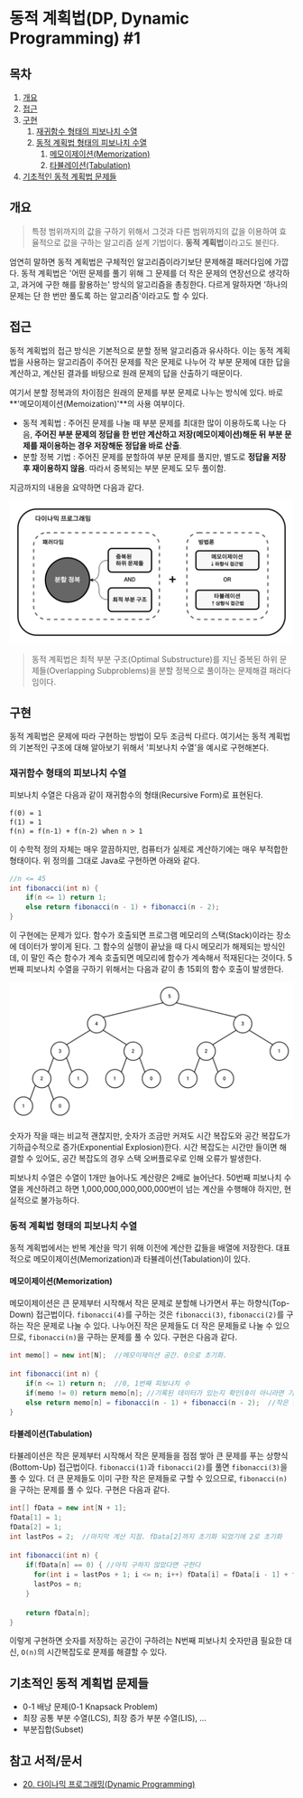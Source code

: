 # 동적 계획법(DP, Dynamic Programming) #1

## 목차

1. [개요](#개요)
2. [접근](#접근)
3. [구현](#구현)
   1. [재귀함수 형태의 피보나치 수열](#재귀함수-형태의-피보나치-수열)
   2. [동적 계획법 형태의 피보나치 수열](#동적-계획법-형태의-피보나치-수열)
      1. [메모이제이션(Memorization)](#메모이제이션memorization)
      1. [타뷸레이션(Tabulation)](#타뷸레이션tabulation)
4. [기초적인 동적 계획법 문제들](#기초적인-동적-계획법-문제들)

## 개요

> 특정 범위까지의 값을 구하기 위해서 그것과 다른 범위까지의 값을 이용하여 효율적으로 값을 구하는 알고리즘 설계 기법이다. **동적 계획법**이라고도 불린다.

엄연히 말하면 동적 계획법은 구체적인 알고리즘이라기보단 문제해결 패러다임에 가깝다. 동적 계획법은 '어떤 문제를 풀기 위해 그 문제를 더 작은 문제의 연장선으로 생각하고, 과거에 구한 해를 활용하는' 방식의 알고리즘을 총칭한다. 다르게 말하자면 '하나의 문제는 단 한 번만 풀도록 하는 알고리즘'이라고도 할 수 있다.

## 접근

동적 계획법의 접근 방식은 기본적으로 분할 정복 알고리즘과 유사하다. 이는 동적 계획법을 사용하는 알고리즘이 주어진 문제를 작은 문제로 나누어 각 부분 문제에 대한 답을 계산하고, 계산된 결과를 바탕으로 원래 문제의 답을 산출하기 때문이다.

여기서 분할 정복과의 차이점은 원래의 문제를 부분 문제로 나누는 방식에 있다. 바로 **'메모이제이션(Memoization)'**의 사용 여부이다.

- 동적 계획법 : 주어진 문제를 나눌 때 부분 문제를 최대한 많이 이용하도록 나눈 다음, **주어진 부분 문제의 정답을 한 번만 계산하고 저장(메모이제이션)해둔 뒤 부분 문제를 재이용하는 경우 저장해둔 정답을 바로 산출**.
- 분할 정복 기법 : 주어진 문제를 분할하여 부분 문제를 풀지만, 별도로 **정답을 저장 후 재이용하지 않음**. 따라서 중복되는 부분 문제도 모두 풀이함.

지금까지의 내용을 요약하면 다음과 같다.

![Dynamic-Programming-overview-01](./images/Dynamic-Programming-01-overview.png)

> 동적 계획법은 최적 부분 구조(Optimal Substructure)를 지닌 중복된 하위 문제들(Overlapping Subproblems)을 분할 정복으로 풀이하는 문제해결 패러다임이다.

## 구현

동적 계획법은 문제에 따라 구현하는 방법이 모두 조금씩 다르다. 여기서는 동적 계획법의 기본적인 구조에 대해 알아보기 위해서 '피보나치 수열'을 예시로 구현해본다.

### 재귀함수 형태의 피보나치 수열

피보나치 수열은 다음과 같이 재귀함수의 형태(Recursive Form)로 표현된다.

```
f(0) = 1
f(1) = 1
f(n) = f(n-1) + f(n-2) when n > 1
```

이 수학적 정의 자체는 매우 깔끔하지만, 컴퓨터가 실제로 계산하기에는 매우 부적합한 형태이다. 위 정의를 그대로 Java로 구현하면 아래와 같다.

```java
//n <= 45
int fibonacci(int n) {
    if(n <= 1) return 1;
    else return fibonacci(n - 1) + fibonacci(n - 2);
}
```

이 구현에는 문제가 있다. 함수가 호출되면 프로그램 메모리의 스택(Stack)이라는 장소에 데이터가 쌓이게 된다. 그 함수의 실행이 끝났을 때 다시 메모리가 해제되는 방식인데, 이 말인 즉슨 함수가 계속 호출되면 메모리에 함수가 계속해서 적재된다는 것이다. 5번째 피보나치 수열을 구하기 위해서는 다음과 같이 총 15회의 함수 호출이 발생한다.

![Dynamic-Programming-fibonacci-01](./images/Dynamic-Programming-01-fibonacci-01.png)

숫자가 작을 때는 비교적 괜찮지만, 숫자가 조금만 커져도 시간 복잡도와 공간 복잡도가 기하급수적으로 증가(Exponential Explosion)한다. 시간 복잡도는 시간만 들이면 해결할 수 있어도, 공간 복잡도의 경우 스택 오버플로우로 인해 오류가 발생한다.

피보나치 수열은 수열이 1개만 늘어나도 계산량은 2배로 늘어난다. 50번째 피보나치 수열을 계산하려고 하면 1,000,000,000,000,000번이 넘는 계산을 수행해야 하지만, 현실적으로 불가능하다.

### 동적 계획법 형태의 피보나치 수열

동적 계획법에서는 반복 계산을 막기 위해 이전에 계산한 값들을 배열에 저장한다. 대표적으로 메모이제이션(Memorization)과 타뷸레이션(Tabulation)이 있다.

#### 메모이제이션(Memorization)

메모이제이션은 큰 문제부터 시작해서 작은 문제로 분할해 나가면서 푸는 하향식(Top-Down) 접근법이다. `fibonacci(4)`를 구하는 것은 `fibonacci(3)`, `fibonacci(2)`를 구하는 작은 문제로 나눌 수 있다. 나누어진 작은 문제들도 더 작은 문제들로 나눌 수 있으므로, `fibonacci(n)`을 구하는 문제를 풀 수 있다. 구현은 다음과 같다.

```java
int memo[] = new int[N];  //메모이제이션 공간. 0으로 초기화.

int fibonacci(int n) {
    if(n <= 1) return n;  //0, 1번째 피보나치 수
    if(memo != 0) return memo[n]; //기록된 데이터가 있는지 확인(0이 아니라면 기록된 것)
    else return memo[n] = fibonacci(n - 1) + fibonacci(n - 2);  //작은 문제로 분할
}
```

#### 타뷸레이션(Tabulation)

타뷸레이션은 작은 문제부터 시작해서 작은 문제들을 점점 쌓아 큰 문제를 푸는 상향식(Bottom-Up) 접근법이다. `fibonacci(1)`과 `fibonacci(2)`를 풀면 `fibonacci(3)`을 풀 수 있다. 더 큰 문제들도 이미 구한 작은 문제들로 구할 수 있으므로, `fibonacci(n)`을 구하는 문제를 풀 수 있다. 구현은 다음과 같다.

```java
int[] fData = new int[N + 1];
fData[1] = 1;
fData[2] = 1;
int lastPos = 2;  //마지막 계산 지점. fData[2]까지 초기화 되었기에 2로 초기화

int fibonacci(int n) {
    if(fData[n] == 0) { //아직 구하지 않았다면 구한다
      for(int i = lastPos + 1; i <= n; i++) fData[i] = fData[i - 1] + fData[i - 2];
      lastPos = n;
    }

    return fData[n];
}
```

이렇게 구현하면 숫자를 저장하는 공간이 구하려는 N번째 피보나치 숫자만큼 필요한 대신, `O(n)`의 시간복잡도로 문제를 해결할 수 있다.

## 기초적인 동적 계획법 문제들

- 0-1 배낭 문제(0-1 Knapsack Problem)
- 최장 공통 부분 수열(LCS), 최장 증가 부분 수열(LIS), ...
- 부분집합(Subset)

## 참고 서적/문서

- [20. 다이나믹 프로그래밍(Dynamic Programming)](https://blog.naver.com/ndb796/221233570962)
